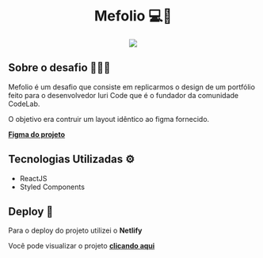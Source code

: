 
<div align="center">
    <h1>Mefolio 💻🎨</h1> 
    <img src="https://github.com/user-attachments/assets/a840e188-c695-4a61-8526-2b5d37c5f458">
</div>


<h2>Sobre o desafio 👨🏻‍💻</h2>
<p>Mefolio é um desafio que consiste em replicarmos o design de um portfólio feito para o desenvolvedor Iuri Code que é o fundador da comunidade CodeLab.</p>
<p>O objetivo era contruir um layout idêntico ao figma fornecido. </p>
<p> <a href="https://www.figma.com/design/Yb9IBH56g7T1hdIyZ3BMNO/Desafios---CodeLab?node-id=29500-2&node-type=CANVAS&t=oTs8epg7NpM7hmb6-0"><b>Figma do projeto</b></a></p>

<h2>Tecnologias Utilizadas ⚙️</h1> 
<ul>
  <li>ReactJS</li> 
  <li>Styled Components</li> 
</ul>


<h2>Deploy 🚀</h3>
<p>Para o deploy do projeto utilizei o <b>Netlify</b></p>
<p>Você pode visualizar o projeto <a href="https://desafios-codelab-desafio-07.netlify.app/"> <b>clicando aqui</b> </a> </p>
